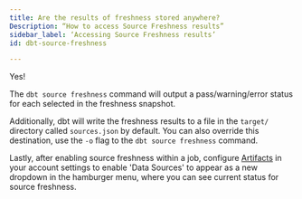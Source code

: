 ```yaml
---
title: Are the results of freshness stored anywhere?
Description: “How to access Source Freshness results”
sidebar_label: ‘Accessing Source Freshness results’
id: dbt-source-freshness

---
```

Yes!

The `dbt source freshness` command will output a pass/warning/error status for each <Term id="table" /> selected in the freshness snapshot.

Additionally, dbt will write the freshness results to a file in the `target/` directory called `sources.json` by default. You can also override this destination, use the `-o` flag to the `dbt source freshness` command.

Lastly, after enabling source freshness within a job, configure [Artifacts](docs/dbt-cloud/using-dbt-cloud/artifacts) in your account settings to enable 'Data Sources' to appear as a new dropdown in the hamburger menu, where you can see current status for source freshness.
